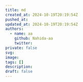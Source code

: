 ```yaml
---
title: md
created_at: 2024-10-19T20:19:54Z
pushed_at: 
updated_at: 2024-10-19T20:19:54Z
authors:
  - name: aa
    github: Nahida-aa
    twitter: 
private: false
svg: 
image: 
tags: []
description: 
draft: false
---
```


